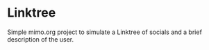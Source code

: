 # Linktree

Simple mimo.org project to simulate a Linktree of socials and a brief description of the user.
